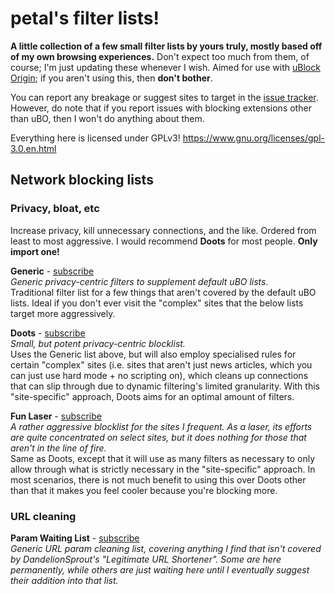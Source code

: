 # petal's filter lists!

**A little collection of a few small filter lists by yours truly, mostly based off of my own browsing experiences.** Don't expect too much from them, of course; I'm just updating these whenever I wish. Aimed for use with [uBlock Origin](https://ublockorigin.com); if you aren't using this, then **don't bother**.

You can report any breakage or suggest sites to target in the [issue tracker](../../issues). However, do note that if you report issues with blocking extensions other than uBO, then I won't do anything about them.

Everything here is licensed under GPLv3! https://www.gnu.org/licenses/gpl-3.0.en.html

## Network blocking lists
### Privacy, bloat, etc
Increase privacy, kill unnecessary connections, and the like. Ordered from least to most aggressive. I would recommend **Doots** for most people. **Only import one!**

**Generic** - [subscribe](https://subscribe.adblockplus.org/?location=https://raw.githubusercontent.com/strayPetal/filter-lists/main/generic.txt&title=Generic)\
_Generic privacy-centric filters to supplement default uBO lists._\
Traditional filter list for a few things that aren't covered by the default uBO lists. Ideal if you don't ever visit the "complex" sites that the below lists target more aggressively.

**Doots** - [subscribe](https://subscribe.adblockplus.org/?location=https://raw.githubusercontent.com/strayPetal/filter-lists/main/doots.txt&title=Doots)\
_Small, but potent privacy-centric blocklist._\
Uses the Generic list above, but will also employ specialised rules for certain "complex" sites (i.e. sites that aren't just news articles, which you can just use hard mode + no scripting on), which cleans up connections that can slip through due to dynamic filtering's limited granularity. With this "site-specific" approach, Doots aims for an optimal amount of filters.

**Fun Laser** - [subscribe](https://subscribe.adblockplus.org/?location=https://raw.githubusercontent.com/strayPetal/filter-lists/main/fun-laser.txt&title=Fun%20Laser)\
_A rather aggressive blocklist for the sites I frequent. As a laser, its efforts are quite concentrated on select sites, but it does nothing for those that aren't in the line of fire._\
Same as Doots, except that it will use as many filters as necessary to only allow through what is strictly necessary in the "site-specific" approach. In most scenarios, there is not much benefit to using this over Doots other than that it makes you feel cooler because you're blocking more.

### URL cleaning
**Param Waiting List** - [subscribe](https://subscribe.adblockplus.org/?location=https://raw.githubusercontent.com/strayPetal/filter-lists/main/param-waiting-list.txt&title=Param%20Waiting%20List)\
_Generic URL param cleaning list, covering anything I find that isn't covered by DandelionSprout's "Legitimate URL Shortener". Some are here permanently, while others are just waiting here until I eventually suggest their addition into that list._
